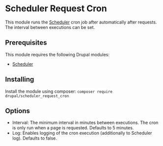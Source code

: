# Scheduler Request Cron
This module runs the [Scheduler](https://www.drupal.org/project/scheduler) cron job after automatically after requests. The interval between executions can be set.

## Prerequisites
This module requires the following Drupal modules:
* [Scheduler](https://www.drupal.org/project/scheduler)

## Installing
Install the module using composer: `composer require drupal/scheduler_request_cron`

## Options
* Interval: The minimum interval in minutes between executions. The cron is only run when a page is requested. Defaults to 5 minutes.
* Log: Enables logging of the cron execution (additionally to Scheduler log). Defaults to false.
